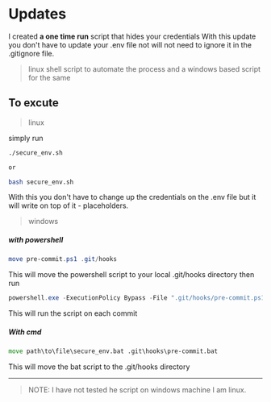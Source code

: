 # Updates

I created **a one time run** script that hides your credentials
With this update you don't have to update your .env file not will not need to ignore it in the .gitignore file.

> linux shell script to automate the process and a windows based script for the same

## To excute

> linux

simply run

```bash
./secure_env.sh

or

bash secure_env.sh
```

With this you don't have to change up the credentials on the .env file but it will write on top of it - placeholders.

> windows

##### with powershell

```ps1
move pre-commit.ps1 .git/hooks
```

This will move the powershell script to your local .git/hooks directory
then run

```ps1
powershell.exe -ExecutionPolicy Bypass -File ".git/hooks/pre-commit.ps1"
```

This will run the script on each commit

##### With cmd

```cmd
move path\to\file\secure_env.bat .git\hooks\pre-commit.bat
```

This will move the bat script to the .git/hooks directory

---

> NOTE: I have not tested he script on windows machine I am linux.
